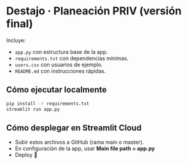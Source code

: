 
# Destajo · Planeación PRIV (versión final)

Incluye:
- `app.py` con estructura base de la app.
- `requirements.txt` con dependencias mínimas.
- `users.csv` con usuarios de ejemplo.
- `README.md` con instrucciones rápidas.

## Cómo ejecutar localmente
```bash
pip install -r requirements.txt
streamlit run app.py
```

## Cómo desplegar en Streamlit Cloud
- Subir estos archivos a GitHub (rama main o master).
- En configuración de la app, usar **Main file path = app.py**
- Deploy 🚀
